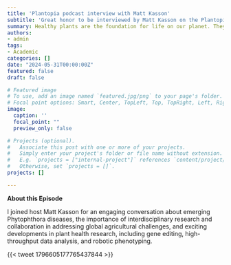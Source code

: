 ```yaml
---
title: 'Plantopia podcast interview with Matt Kasson'
subtitle: 'Great honor to be interviewed by Matt Kasson on the Plantopia podcast :thumbsup:'
summary: Healthy plants are the foundation for life on our planet. They produce the oxygen we breathe and over 80% of the food we eat. The __Plantopia__ podcast series explains how protecting plant health can ensure a sustainable future. Inspired by the United Nations declaration of 2020 as the International Year of Plant Health, the American Phytopathological Society created Plantopia so you can explore the world of plant health in company with plant pathologists—people on a mission to protect plants and our food supply.
authors:
- admin
tags:
- Academic
categories: []
date: "2024-05-31T00:00:00Z"
featured: false
draft: false

# Featured image
# To use, add an image named `featured.jpg/png` to your page's folder.
# Focal point options: Smart, Center, TopLeft, Top, TopRight, Left, Right, BottomLeft, Bottom, BottomRight
image:
  caption: ''
  focal_point: ""
  preview_only: false

# Projects (optional).
#   Associate this post with one or more of your projects.
#   Simply enter your project's folder or file name without extension.
#   E.g. `projects = ["internal-project"]` references `content/project/deep-learning/index.md`.
#   Otherwise, set `projects = []`.
projects: []

---
```


**About this Episode**

I joined host Matt Kasson for an engaging conversation about emerging Phytophthora diseases, the importance of interdisciplinary research and collaboration in addressing global agricultural challenges, and exciting developments in plant health research, including gene editing, high-throughput data analysis, and robotic phenotyping.

{{< tweet 1796605177765437844 >}} 


